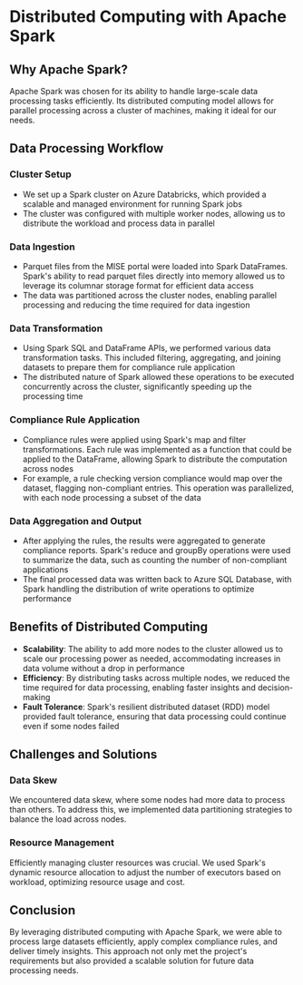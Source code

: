 # Distributed Computing with Apache Spark

## Why Apache Spark?
Apache Spark was chosen for its ability to handle large-scale data processing tasks efficiently. Its distributed computing model allows for parallel processing across a cluster of machines, making it ideal for our needs.

## Data Processing Workflow

### Cluster Setup
- We set up a Spark cluster on Azure Databricks, which provided a scalable and managed environment for running Spark jobs
- The cluster was configured with multiple worker nodes, allowing us to distribute the workload and process data in parallel

### Data Ingestion
- Parquet files from the MISE portal were loaded into Spark DataFrames. Spark's ability to read parquet files directly into memory allowed us to leverage its columnar storage format for efficient data access
- The data was partitioned across the cluster nodes, enabling parallel processing and reducing the time required for data ingestion

### Data Transformation
- Using Spark SQL and DataFrame APIs, we performed various data transformation tasks. This included filtering, aggregating, and joining datasets to prepare them for compliance rule application
- The distributed nature of Spark allowed these operations to be executed concurrently across the cluster, significantly speeding up the processing time

### Compliance Rule Application
- Compliance rules were applied using Spark's map and filter transformations. Each rule was implemented as a function that could be applied to the DataFrame, allowing Spark to distribute the computation across nodes
- For example, a rule checking version compliance would map over the dataset, flagging non-compliant entries. This operation was parallelized, with each node processing a subset of the data

### Data Aggregation and Output
- After applying the rules, the results were aggregated to generate compliance reports. Spark's reduce and groupBy operations were used to summarize the data, such as counting the number of non-compliant applications
- The final processed data was written back to Azure SQL Database, with Spark handling the distribution of write operations to optimize performance

## Benefits of Distributed Computing

- **Scalability**: The ability to add more nodes to the cluster allowed us to scale our processing power as needed, accommodating increases in data volume without a drop in performance
- **Efficiency**: By distributing tasks across multiple nodes, we reduced the time required for data processing, enabling faster insights and decision-making
- **Fault Tolerance**: Spark's resilient distributed dataset (RDD) model provided fault tolerance, ensuring that data processing could continue even if some nodes failed

## Challenges and Solutions

### Data Skew
We encountered data skew, where some nodes had more data to process than others. To address this, we implemented data partitioning strategies to balance the load across nodes.

### Resource Management
Efficiently managing cluster resources was crucial. We used Spark's dynamic resource allocation to adjust the number of executors based on workload, optimizing resource usage and cost.

## Conclusion
By leveraging distributed computing with Apache Spark, we were able to process large datasets efficiently, apply complex compliance rules, and deliver timely insights. This approach not only met the project's requirements but also provided a scalable solution for future data processing needs.